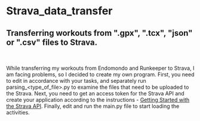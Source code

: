 # Strava_data_transfer
## Transferring workouts from ".gpx", ".tcx", "json" or ".csv" files to Strava.<br>
<br>

While transferring my workouts from Endomondo and Runkeeper to Strava, I am facing problems, so I decided to create my own program.
First, you need to edit in accordance with your tasks, and separately run parsing_<type_of_file>.py to examine the files that need to be uploaded to the Strava.
Next, you need to get an access token for the Strava API and create your application according to the instructions - [Getting Started with the Strava API](https://developers.strava.com/docs/getting-started/).
Finally, edit and run the main.py file to start loading the activities.
